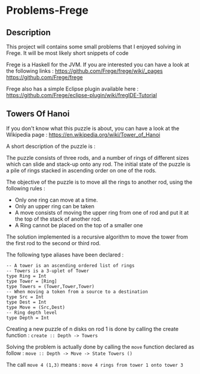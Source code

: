 # Problems-Frege


## Description

This project will contains some small problems that I enjoyed solving in Frege. 
It will be most likely short snippets of code 

Frege is a Haskell for the JVM. If you are interested you can have a look at the following links : 
https://github.com/Frege/frege/wiki/_pages
https://github.com/Frege/frege 

Frege also has a simple Eclipse plugin available here : https://github.com/Frege/eclipse-plugin/wiki/fregIDE-Tutorial 


## Towers Of Hanoi

If you don't know what this puzzle is about, you can have a look at the Wikipedia page : https://en.wikipedia.org/wiki/Tower_of_Hanoi

A short description of the puzzle is : 

The puzzle consists of three rods, and a number of rings of different sizes which can slide and stack-up onto any rod.
The initial state of the puzzle is a pile of rings stacked in ascending order on one of the rods.

The objective of the puzzle is to move all the rings to another rod, using the following rules :
- Only one ring can move at a time.
- Only an upper ring can be taken
- A move consists of moving the upper ring from one of rod and put it at the top of the stack of another rod.
- A Ring cannot be placed on the top of a smaller one 


The solution implemented is a recursive algorithm to move the tower from the first rod to the second or third rod.

The following type aliases have been declared :
```
-- A tower is an ascending ordered list of rings
-- Towers is a 3-uplet of Tower
type Ring = Int
type Tower = [Ring]
type Towers = (Tower,Tower,Tower)
-- When moving a token from a source to a destination 
type Src = Int
type Dest = Int
type Move = (Src,Dest)
-- Ring depth level
type Depth = Int 
```

Creating a new puzzle of n disks on rod 1 is done by calling the create function :
```create :: Depth -> Towers```

Solving the problem is actually done by calling the `move` function declared as follow :
```move :: Depth -> Move -> State Towers ()```

The call `move 4 (1,3)` means : `move 4 rings from tower 1 onto tower 3`



